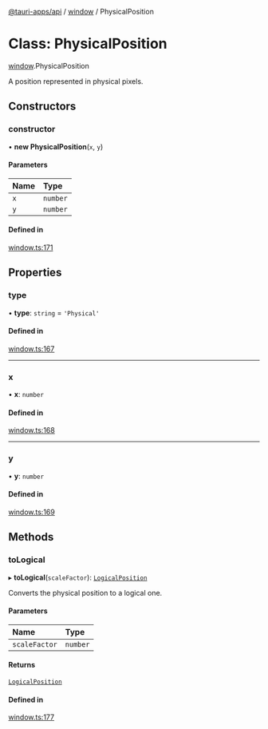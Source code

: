 [@tauri-apps/api](../README.md) / [window](../modules/window.md) / PhysicalPosition

# Class: PhysicalPosition

[window](../modules/window.md).PhysicalPosition

A position represented in physical pixels.

## Constructors

### constructor

• **new PhysicalPosition**(`x`, `y`)

#### Parameters

| Name | Type |
| :------ | :------ |
| `x` | `number` |
| `y` | `number` |

#### Defined in

[window.ts:171](https://github.com/tauri-apps/tauri/blob/82b7f51/tooling/api/src/window.ts#L171)

## Properties

### type

• **type**: `string` = `'Physical'`

#### Defined in

[window.ts:167](https://github.com/tauri-apps/tauri/blob/82b7f51/tooling/api/src/window.ts#L167)

___

### x

• **x**: `number`

#### Defined in

[window.ts:168](https://github.com/tauri-apps/tauri/blob/82b7f51/tooling/api/src/window.ts#L168)

___

### y

• **y**: `number`

#### Defined in

[window.ts:169](https://github.com/tauri-apps/tauri/blob/82b7f51/tooling/api/src/window.ts#L169)

## Methods

### toLogical

▸ **toLogical**(`scaleFactor`): [`LogicalPosition`](window.LogicalPosition.md)

Converts the physical position to a logical one.

#### Parameters

| Name | Type |
| :------ | :------ |
| `scaleFactor` | `number` |

#### Returns

[`LogicalPosition`](window.LogicalPosition.md)

#### Defined in

[window.ts:177](https://github.com/tauri-apps/tauri/blob/82b7f51/tooling/api/src/window.ts#L177)
